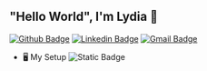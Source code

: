 ## "Hello World",  I'm Lydia 👋

[![Github Badge](http://img.shields.io/badge/-Github-black?style=flat-square&logo=github&link=https://github.com/Lylrg/)](https://github.com/Lylrg/) 
[![Linkedin Badge](https://img.shields.io/badge/-LinkedIn-blue?style=flat-square&logo=Linkedin&logoColor=white&link=https://www.linkedin.com/in/lylrg/)](https://www.linkedin.com/in/lylrg)
[![Gmail Badge](https://img.shields.io/badge/-Gmail-d14836?style=flat-square&logo=Gmail&logoColor=white&link=mailto:lydia.aa@hotmail.es)](mailto:lydia.aa@hotmail.es)

- 🖥️ My Setup
  ![Static Badge](https://img.shields.io/badge/macOS-555555?style=flat-square&logo=macOS)


<!--
**Lylrg/Lylrg** is a ✨ _special_ ✨ repository because its `README.md` (this file) appears on your GitHub profile.

Here are some ideas to get you started:

- 🔭 I’m currently working on ...
- 🌱 I’m currently learning ...
- 👯 I’m looking to collaborate on ...
- 🤔 I’m looking for help with ...
- 💬 Ask me about ...
- 📫 How to reach me: ...
- 😄 Pronouns: ...
- ⚡ Fun fact: ...
-->
